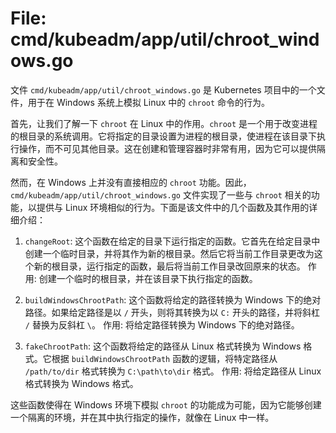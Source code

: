 # File: cmd/kubeadm/app/util/chroot_windows.go

文件 `cmd/kubeadm/app/util/chroot_windows.go` 是 Kubernetes 项目中的一个文件，用于在 Windows 系统上模拟 Linux 中的 `chroot` 命令的行为。

首先，让我们了解一下 `chroot` 在 Linux 中的作用。`chroot` 是一个用于改变进程的根目录的系统调用。它将指定的目录设置为进程的根目录，使进程在该目录下执行操作，而不可见其他目录。这在创建和管理容器时非常有用，因为它可以提供隔离和安全性。

然而，在 Windows 上并没有直接相应的 `chroot` 功能。因此，`cmd/kubeadm/app/util/chroot_windows.go` 文件实现了一些与 `chroot` 相关的功能，以提供与 Linux 环境相似的行为。下面是该文件中的几个函数及其作用的详细介绍：

1. `changeRoot`: 这个函数在给定的目录下运行指定的函数。它首先在给定目录中创建一个临时目录，并将其作为新的根目录。然后它将当前工作目录更改为这个新的根目录，运行指定的函数，最后将当前工作目录改回原来的状态。
   作用: 创建一个临时的根目录，并在该目录下执行指定的函数。

2. `buildWindowsChrootPath`: 这个函数将给定的路径转换为 Windows 下的绝对路径。如果给定路径是以 `/` 开头，则将其转换为以 `C:` 开头的路径，并将斜杠 `/` 替换为反斜杠 `\`。
   作用: 将给定路径转换为 Windows 下的绝对路径。

3. `fakeChrootPath`: 这个函数将给定的路径从 Linux 格式转换为 Windows 格式。它根据 `buildWindowsChrootPath` 函数的逻辑，将特定路径从 `/path/to/dir` 格式转换为 `C:\path\to\dir` 格式。
   作用: 将给定路径从 Linux 格式转换为 Windows 格式。

这些函数使得在 Windows 环境下模拟 `chroot` 的功能成为可能，因为它能够创建一个隔离的环境，并在其中执行指定的操作，就像在 Linux 中一样。

